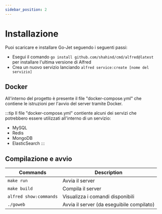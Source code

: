 ```yaml
---
sidebar_position: 2
---
```

# Installazione

Puoi scaricare e installare Go-Jet seguendo i seguenti passi:

* Esegui il comando `go install github.com/shahind/cmd/alfred@latest` per installare l'ultima versione di Alfred
* Crea un nuovo servizio lanciando `alfred service:create [nome del servizio]`

## Docker

All'interno del progetto è presente il file "docker-compose.yml" che contiene le istruzioni per l'avvio del server tramite Docker.

:::tip
Il file "docker-compose.yml" contiente alcuni dei servizi che potrebbero essere utilizzati all'interno di un servizio:

* MySQL
* Redis
* MongoDB
* ElasticSearch
:::

## Compilazione e avvio

| Commands| Description |
| ---------| ------------------------ |
| `make run` | Avvia il server |
| `make build` | Compila il server |
| `alfred show:commands` | Visualizza i comandi disponibili |
| `./goweb` | Avvia il server (da eseguibile compilato) |
